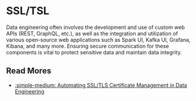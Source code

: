 # SSL/TSL

Data engineering often involves the development and use of custom web
APIs (REST, GraphQL, etc.), as well as the integration and utilization of various
open-source web applications such as Spark UI, Kafka UI, Grafana, Kibana, and
many more.
Ensuring secure communication for these components is vital to protect sensitive
data and maintain data integrity.

## Read Mores

- [:simple-medium: Automating SSL/TLS Certificate Management in Data Engineering](https://blog.det.life/automating-ssl-tls-certificate-management-in-data-engineering-fa9d6c0b289a)
